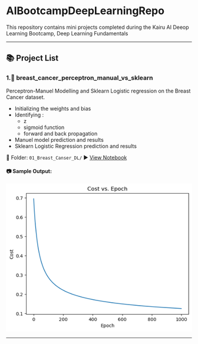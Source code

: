 # AIBootcampDeepLearningRepo


This repository contains mini projects completed during the Kairu AI Deeop Learning Bootcamp, Deep Learning Fundamentals

---

## 📚 Project List

### 1.🧠 breast_cancer_perceptron_manual_vs_sklearn

Perceptron-Manuel Modelling and Sklearn Logistic regression on the Breast Cancer dataset.

- Initializing the weights and bias  
- Identifying :
    - z
    - sigmoid function
    - forward and back propagation  
- Manuel model prediction and results
- Sklearn Logistic Regression prediction and results
  
📁 Folder: `01_Breast_Canser_DL/` 
▶️ [View Notebook](One_Neuron_Model_vs_Sklearn_Breast_Cancer_Data/One_Neuron_Model_vs_Sklearn_Breast_Cancer_Data.ipynb)

#### 📷 Sample Output:

![Cost vs Epochs](breast_cancer_perceptron_manual_vs_sklearn/assets/costvsEpochs.png)

---

